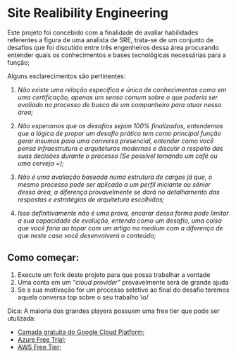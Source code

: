 # Site Realibility Engineering

Este projeto foi concebido com a finalidade de avaliar habilidades referentes a figura de uma analista de SRE, trata-se de um conjunto de desafios que foi discutido entre três engenheiros dessa área procurando entender quais os conhecimentos e bases tecnológicas necessárias para a função;

Alguns esclarecimentos são pertinentes:

1. *Não existe uma relação específica e única de conhecimentos como em uma certificação, apenas um senso comum sobre o que poderia ser avaliado no processo de busca de um companheiro para atuar nessa área;*
	
2. *Não esperamos que os desafios sejam 100% finalizados, entendemos que a lógica de propor um desafio prático tem como principal função gerar insumos para uma conversa presencial, entender como você pensa infraestrutura e arquiteturas modernas e discutir a respeito das suas decisões durante o processo (Se possível tomando um café ou uma cerveja =);*

3. *Não é uma avaliação baseada numa estrutura de cargos já que, o mesmo processo pode ser aplicado a um perfil iniciante ou sênior dessa área, a diferença provavelmente se dará no detalhamento das respostas e estratégias de arquitetura escolhidas;*

4. *Isso definitivamente não é uma prova, encarar dessa forma pode limitar a sua capacidade de evolução, entenda como um desafio, uma coisa que você faria ao topar com um artigo no medium com a diferença de que neste caso você desenvolverá o conteúdo;*

## Como começar:

1. Execute um fork deste projeto para que possa trabalhar a vontade
2. Uma conta em um *"cloud provider"* provavelmente será de grande ajuda
3. Se a sua motivação for um processo seletivo ao final do desafio teremos aquela conversa top sobre o seu trabalho \o/

Dica: A maioria dos grandes players possuem uma free tier que pode ser utulizada:
- [Camada gratuita do Google Cloud Platform](https://cloud.google.com/free/?hl=pt-br);
- [Azure Free Trial](https://azure.microsoft.com/en-us/offers/ms-azr-0044p/);
- [AWS Free Tier](https://aws.amazon.com/free/);
